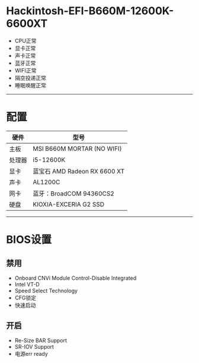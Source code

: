 # Hackintosh-EFI-B660M-12600K-6600XT
- CPU正常
- 显卡正常
- 声卡正常
- 蓝牙正常
- WIFI正常
- 隔空投递正常
- 睡眠唤醒正常
---
# 配置
|硬件|型号|
-|-
主板|MSI B660M MORTAR (NO WIFI)
处理器|i5-12600K
显卡|蓝宝石 AMD Radeon RX 6600 XT
声卡|AL1200C
网卡|蓝牙：BroadCOM 94360CS2 
硬盘|KIOXIA-EXCERIA G2 SSD
---
# BIOS设置
## 禁用
- Onboard CNVi Module Control-Disable Integrated
- Intel VT-D
- Speed Select Technology
- CFG锁定
- 快速启动
## 开启
- Re-Size BAR Support
- SR-IOV Support
- 电源err ready
